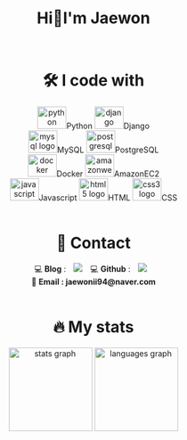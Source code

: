<div align="center"><h1>Hi👋I'm Jaewon</h1></div>
</br>
<div align="center">
  <h1>🛠️ I code with</h1>
    <img src="https://cdn.jsdelivr.net/gh/devicons/devicon/icons/python/python-original.svg" height="40" width="52" alt="python logo"  />Python
    <img src="https://cdn.jsdelivr.net/gh/devicons/devicon/icons/django/django-plain.svg" height="40" width="52" alt="django logo"  />Django</br>
    <img src="https://cdn.jsdelivr.net/gh/devicons/devicon/icons/mysql/mysql-original.svg" height="40" width="52" alt="mysql logo"  />MySQL
    <img src="https://cdn.jsdelivr.net/gh/devicons/devicon/icons/postgresql/postgresql-original.svg" height="40" width="52" alt="postgresql logo"  />PostgreSQL</br>
    <img src="https://cdn.jsdelivr.net/gh/devicons/devicon/icons/docker/docker-original.svg" height="40" width="52" alt="docker logo"  />Docker
    <img src="https://cdn.jsdelivr.net/gh/devicons/devicon/icons/amazonwebservices/amazonwebservices-original.svg" height="40" width="52" alt="amazonwebservices logo"  />AmazonEC2</br>
    <img src="https://cdn.jsdelivr.net/gh/devicons/devicon/icons/javascript/javascript-original.svg" height="40" width="52" alt="javascript logo"  />Javascript
    <img src="https://cdn.jsdelivr.net/gh/devicons/devicon/icons/html5/html5-original.svg" height="40" width="52" alt="html5 logo"  />HTML
    <img src="https://cdn.jsdelivr.net/gh/devicons/devicon/icons/css3/css3-original.svg" height="40" width="52" alt="css3 logo"  />CSS</br></br>
  
  <h1>🌈 Contact</h1>
  💻 <b>Blog</b> : <a href="https://wdwonii.tistory.com/"><img src="http://img.shields.io/badge/-Tech%20Blog-000000?style=flat&logo=tistory&link=https://wdwonii.tistory.com/" style="height : auto; margin-left : 10px; margin-right : 10px;"/></a>
  💻 <b>Github</b> : <a href="https://github.com/ja2w0nii/"><img src="http://img.shields.io/badge/-Github-181717?style=flat&logo=github&link=https://github.com/ja2w0nii/" style="height : auto; margin-left : 10px; margin-right : 10px;"/></a></br>
  📧 <b>Email : jaewonii94@naver.com</b> </br></br>
</div>

<div align="center">
  <h1>🔥 My stats</h1>
  <img src="https://github-readme-stats.vercel.app/api?username=ja2w0nii&hide_title=false&hide_rank=false&show_icons=true&include_all_commits=true&count_private=true&disable_animations=false&theme=onedark&locale=en&hide_border=false&order=1" height="150" alt="stats graph"  />
  <img src="https://github-readme-stats.vercel.app/api/top-langs?username=ja2w0nii&locale=en&hide_title=false&layout=compact&card_width=320&langs_count=5&theme=onedark&hide_border=false&order=2" height="150" alt="languages graph"  />
</div>

